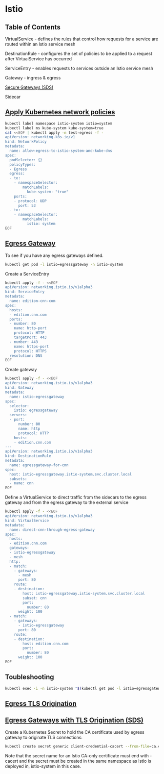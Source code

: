 # Istio

## Table of Contents
<!--ts-->
<!--te-->

VirtualService - defines the rules that control how requests for a service are routed within an Istio service mesh

DestinationRule - configures the set of policies to be applied to a request after VirtualService has occurred

ServiceEntry - enables requests to services outside an Istio service mesh

Gateway - ingress & egress

[Secure Gateways (SDS)](https://istio.io/v1.4/docs/tasks/traffic-management/ingress/secure-ingress-sds/)

Sidecar 

## [Apply Kubernetes network policies](https://istio.io/latest/docs/tasks/traffic-management/egress/egress-gateway/#apply-kubernetes-network-policies)

```bash
kubectl label namespace istio-system istio=system
kubectl label ns kube-system kube-system=true
cat <<EOF | kubectl apply -n test-egress -f -
apiVersion: networking.k8s.io/v1
kind: NetworkPolicy
metadata:
  name: allow-egress-to-istio-system-and-kube-dns
spec:
  podSelector: {}
  policyTypes:
  - Egress
  egress:
  - to:
    - namespaceSelector:
        matchLabels:
          kube-system: "true"
    ports:
    - protocol: UDP
      port: 53
  - to:
    - namespaceSelector:
        matchLabels:
          istio: system
EOF
```

## [Egress Gateway](https://istio.io/latest/docs/tasks/traffic-management/egress/egress-gateway)


To see if you have any egress gateways defined.
```bash
kubectl get pod -l istio=egressgateway -n istio-system
```

Create a ServiceEntry
```bash
kubectl apply -f - <<EOF
apiVersion: networking.istio.io/v1alpha3
kind: ServiceEntry
metadata:
  name: edition-cnn-com
spec:
  hosts:
  - edition.cnn.com
  ports:
  - number: 80
    name: http-port
    protocol: HTTP
    targetPort: 443
  - number: 443
    name: https-port
    protocol: HTTPS
  resolution: DNS
EOF
```

Create gateway
```bash
kubectl apply -f - <<EOF
apiVersion: networking.istio.io/v1alpha3
kind: Gateway
metadata:
  name: istio-egressgateway
spec:
  selector:
    istio: egressgateway
  servers:
  - port:
      number: 80
      name: http
      protocol: HTTP
    hosts:
    - edition.cnn.com
---
apiVersion: networking.istio.io/v1alpha3
kind: DestinationRule
metadata:
  name: egressgateway-for-cnn
spec:
  host: istio-egressgateway.istio-system.svc.cluster.local
  subsets:
  - name: cnn
EOF
```

Define a VirtualService to direct traffic from the sidecars to the egress gateway and from the egress gateway to the external service
```bash
kubectl apply -f - <<EOF
apiVersion: networking.istio.io/v1alpha3
kind: VirtualService
metadata:
  name: direct-cnn-through-egress-gateway
spec:
  hosts:
  - edition.cnn.com
  gateways:
  - istio-egressgateway
  - mesh
  http:
  - match:
    - gateways:
      - mesh
      port: 80
    route:
    - destination:
        host: istio-egressgateway.istio-system.svc.cluster.local
        subset: cnn
        port:
          number: 80
      weight: 100
  - match:
    - gateways:
      - istio-egressgateway
      port: 80
    route:
    - destination:
        host: edition.cnn.com
        port:
          number: 80
      weight: 100
EOF
```

## Toubleshooting 

```bash
kubectl exec -i -n istio-system "$(kubectl get pod -l istio=egressgateway -n istio-system -o jsonpath='{.items[0].metadata.name}')"  -- cat /etc/certs/cert-chain.pem | openssl x509 -text -noout  | grep 'Subject Alternative Name' -A 1
```

## [Egress TLS Origination](https://istio.io/latest/docs/tasks/traffic-management/egress/egress-tls-origination/)


## [Egress Gateways with TLS Origination (SDS)](https://istio.io/latest/docs/tasks/traffic-management/egress/egress-gateway-tls-origination-sds/)

Create a Kubernetes Secret to hold the CA certificate used by egress gateway to originate TLS connections:
```bash
kubectl create secret generic client-credential-cacert --from-file=ca.crt=example.com.crt -n istio-system
```
Note that the secret name for an Istio CA-only certificate must end with -cacert and the secret must be created in the same namespace as Istio is deployed in, istio-system in this case.